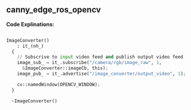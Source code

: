 ## canny_edge_ros_opencv


**Code Explinations:**
~~~python

ImageConverter()
    : it_(nh_)
  {
    // Subscrive to input video feed and publish output video feed
    image_sub_ = it_.subscribe("/camera/rgb/image_raw", 1,
      &ImageConverter::imageCb, this);
    image_pub_ = it_.advertise("/image_converter/output_video", 1);

    cv::namedWindow(OPENCV_WINDOW);
  }

  ~ImageConverter()
  ~~~


